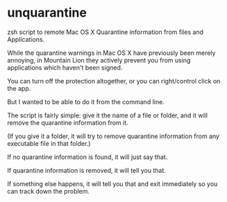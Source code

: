 unquarantine
============

zsh script to remote Mac OS X Quarantine information from files and Applications.

While the quarantine warnings in Mac OS X have previously been merely annoying, in Mountain Lion they actively prevent
you from using applications which haven't been signed.

You can turn off the protection altogether, or you can right/control click on the app.

But I wanted to be able to do it from the command line.

The script is fairly simple: give it the name of a file or folder, and it will remove the quarantine information from it.

(If you give it a folder, it will try to remove quarantine information from any executable file in that folder.)

If no quarantine information is found, it will just say that.

If quarantine information is removed, it will tell you that.

If something else happens, it will tell you that and exit immediately so you can track down the problem.


